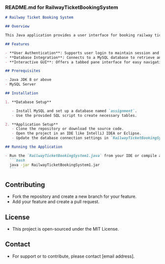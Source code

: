 ### README.md for RailwayTicketBookingSystem

````markdown
# Railway Ticket Booking System

## Overview

This Java application provides a user interface for booking railway tickets. It uses MySQL for data management and Swing for the user interface.

## Features

- **User Authentication**: Supports user login to maintain session and booking history.
- **Database Integration**: Connects to a MySQL database to retrieve and store ticket and user information.
- **Interactive GUI**: Offers a tabbed pane interface for easy navigation between booking, viewing, and managing tickets.

## Prerequisites

- Java JDK 8 or above
- MySQL Server

## Installation

1. **Database Setup**

   - Install MySQL and set up a database named `assignment`.
   - Use the provided SQL script to create necessary tables.

2. **Application Setup**
   - Clone the repository or download the source code.
   - Open the project in an IDE like IntelliJ IDEA or Eclipse.
   - Update the database connection settings in `RailwayTicketBookingSystem1` class with your MySQL username and password.

## Running the Application

- Run the `RailwayTicketBookingSystem1.java` from your IDE or compile and run the jar file using the command:
  ```bash
  java -jar RailwayTicketBookingSystem1.jar
  ```
````

## Contributing

- Fork the repository and create a new branch for your feature.
- Add your feature and create a pull request.

## License

- This project is open-sourced under the MIT License.

## Contact

- For support or to contribute, please contact [email address].

```

```
